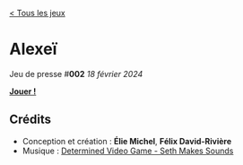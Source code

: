 [< Tous les jeux](https://eliemichel.github.io/JeuDePresse)

Alexeï
======

Jeu de presse #**002** *18 février 2024*

[**Jouer !**](https://eliemichel.github.io/JeuDePresse/Alexei)

Crédits
-------

 - Conception et création : **Élie Michel**, **Félix David-Rivière**
 - Musique : [Determined Video Game - Seth Makes Sounds](https://freesound.org/people/Seth_Makes_Sounds/)
